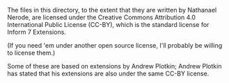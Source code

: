 The files in this directory, to the extent that they are written by Nathanael Nerode,
are licensed under the Creative Commons Attribution 4.0 International Public License (CC-BY),
which is the standard license for Inform 7 Extensions.

(If you need 'em under another open source license, I'll probably be willing to license them.)

Some of these are based on extensions by Andrew Plotkin; Andrew Plotkin has stated that his extensions are also under the same CC-BY license.
